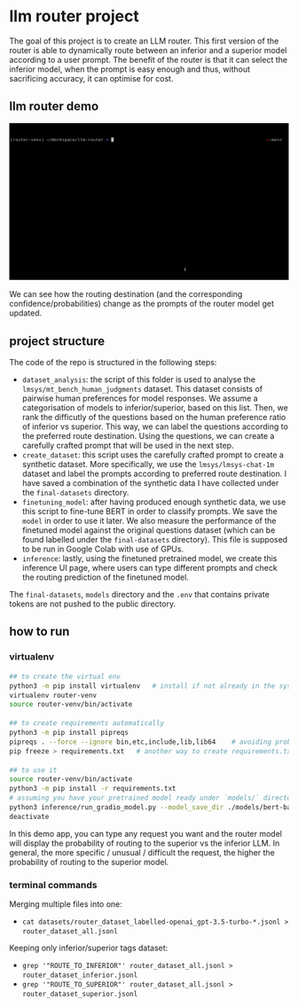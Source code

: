# llm router project

The goal of this project is to create an LLM router.
This first version of the router is able to dynamically route between an inferior and a superior model according to a user prompt. 
The benefit of the router is that it can select the inferior model, when the prompt is easy enough and thus, without sacrificing accuracy, it can optimise for cost.

## llm router demo

![dokareni_test](./assets/llm-router-demo.gif)

We can see how the routing destination (and the corresponding confidence/probabilities) change as the prompts of the router model get updated.

## project structure

The code of the repo is structured in the following steps: 
* `dataset_analysis`: the script of this folder is used to analyse the `lmsys/mt_bench_human_judgments` dataset. This dataset consists of pairwise human preferences for model responses. We assume a categorisation of models to inferior/superior, based on this list. Then, we rank the difficutly of the questions based on the human preference ratio of inferior vs superior. This way, we can label the questions according to the preferred route destination. Using the questions, we can create a carefully crafted prompt that will be used in the next step.
* `create_dataset`: this script uses the carefully crafted prompt to create a synthetic dataset. More specifically, we use the `lmsys/lmsys-chat-1m` dataset and label the prompts according to preferred route destination. I have saved a combination of the synthetic data I have collected under the `final-datasets` directory.
* `finetuning_model`: after having produced enough synthetic data, we use this script to fine-tune BERT in order to classify prompts. We save the `model` in order to use it later. We also measure the performance of the finetuned model against the original questions dataset (which can be found labelled under the `final-datasets` directory). This file is supposed to be run in Google Colab with use of GPUs.
* `inference`: lastly, using the finetuned pretrained model, we create this inference UI page, where users can type different prompts and check the routing prediction of the finetuned model.

The `final-datasets`, `models` directory and the `.env` that contains private tokens are not pushed to the public directory.

## how to run

### virtualenv

```bash
## to create the virtual env
python3 -m pip install virtualenv   # install if not already in the system
virtualenv router-venv
source router-venv/bin/activate

## to create requirements automatically
python3 -m pip install pipreqs
pipreqs . --force --ignore bin,etc,include,lib,lib64    # avoiding problems with venv
pip freeze > requirements.txt   # another way to create requirements.txt

## to use it
source router-venv/bin/activate
python3 -m pip install -r requirements.txt
# assuming you have your pretrained model ready under `models/` directory
python3 inference/run_gradio_model.py --model_save_dir ./models/bert-base-uncased-router-finetuning-20240722T133228-save --hf_model_name bert-base-uncased
deactivate
```

In this demo app, you can type any request you want and the router model will display the probability of routing to the superior vs the inferior LLM.
In general, the more specific / unusual / difficult the request, the higher the probability of routing to the superior model.

### terminal commands

Merging multiple files into one: 
* `cat datasets/router_dataset_labelled-openai_gpt-3.5-turbo-*.jsonl > router_dataset_all.jsonl`

Keeping only inferior/superior tags dataset:
* `grep '"ROUTE_TO_INFERIOR"' router_dataset_all.jsonl > router_dataset_inferior.jsonl`
* `grep '"ROUTE_TO_SUPERIOR"' router_dataset_all.jsonl > router_dataset_superior.jsonl`
